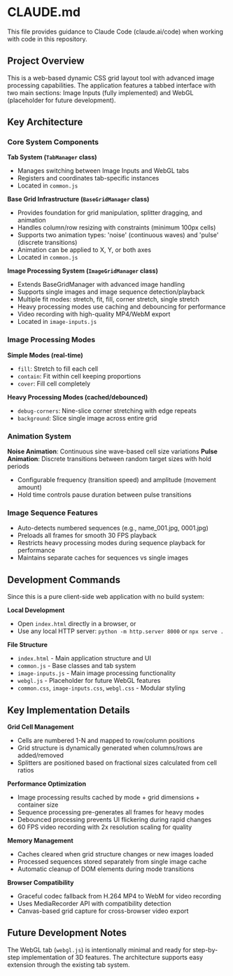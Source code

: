 # CLAUDE.md

This file provides guidance to Claude Code (claude.ai/code) when working with code in this repository.

## Project Overview

This is a web-based dynamic CSS grid layout tool with advanced image processing capabilities. The application features a tabbed interface with two main sections: Image Inputs (fully implemented) and WebGL (placeholder for future development).

## Key Architecture

### Core System Components

**Tab System (`TabManager` class)**
- Manages switching between Image Inputs and WebGL tabs
- Registers and coordinates tab-specific instances
- Located in `common.js`

**Base Grid Infrastructure (`BaseGridManager` class)**
- Provides foundation for grid manipulation, splitter dragging, and animation
- Handles column/row resizing with constraints (minimum 100px cells)
- Supports two animation types: 'noise' (continuous waves) and 'pulse' (discrete transitions)
- Animation can be applied to X, Y, or both axes
- Located in `common.js`

**Image Processing System (`ImageGridManager` class)**
- Extends BaseGridManager with advanced image handling
- Supports single images and image sequence detection/playback
- Multiple fit modes: stretch, fit, fill, corner stretch, single stretch
- Heavy processing modes use caching and debouncing for performance
- Video recording with high-quality MP4/WebM export
- Located in `image-inputs.js`

### Image Processing Modes

**Simple Modes (real-time)**
- `fill`: Stretch to fill each cell
- `contain`: Fit within cell keeping proportions  
- `cover`: Fill cell completely

**Heavy Processing Modes (cached/debounced)**
- `debug-corners`: Nine-slice corner stretching with edge repeats
- `background`: Slice single image across entire grid


### Animation System

**Noise Animation**: Continuous sine wave-based cell size variations
**Pulse Animation**: Discrete transitions between random target sizes with hold periods
- Configurable frequency (transition speed) and amplitude (movement amount)
- Hold time controls pause duration between pulse transitions

### Image Sequence Features

- Auto-detects numbered sequences (e.g., name_001.jpg, 0001.jpg)
- Preloads all frames for smooth 30 FPS playback
- Restricts heavy processing modes during sequence playback for performance
- Maintains separate caches for sequences vs single images

## Development Commands

Since this is a pure client-side web application with no build system:

**Local Development**
- Open `index.html` directly in a browser, or
- Use any local HTTP server: `python -m http.server 8000` or `npx serve .`

**File Structure**
- `index.html` - Main application structure and UI
- `common.js` - Base classes and tab system
- `image-inputs.js` - Main image processing functionality
- `webgl.js` - Placeholder for future WebGL features
- `common.css`, `image-inputs.css`, `webgl.css` - Modular styling

## Key Implementation Details

**Grid Cell Management**
- Cells are numbered 1-N and mapped to row/column positions
- Grid structure is dynamically generated when columns/rows are added/removed
- Splitters are positioned based on fractional sizes calculated from cell ratios

**Performance Optimization**
- Image processing results cached by mode + grid dimensions + container size
- Sequence processing pre-generates all frames for heavy modes
- Debounced processing prevents UI flickering during rapid changes
- 60 FPS video recording with 2x resolution scaling for quality

**Memory Management**
- Caches cleared when grid structure changes or new images loaded
- Processed sequences stored separately from single image cache
- Automatic cleanup of DOM elements during mode transitions

**Browser Compatibility**
- Graceful codec fallback from H.264 MP4 to WebM for video recording
- Uses MediaRecorder API with compatibility detection
- Canvas-based grid capture for cross-browser video export

## Future Development Notes

The WebGL tab (`webgl.js`) is intentionally minimal and ready for step-by-step implementation of 3D features. The architecture supports easy extension through the existing tab system.